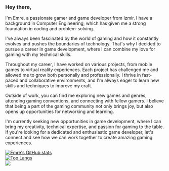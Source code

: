 ### Hey there,  
I'm Emre, a passionate gamer and game developer from Izmir. I have a background in Computer Engineering, which has given me a strong foundation in coding and problem-solving.   

I've always been fascinated by the world of gaming and how it constantly evolves and pushes the boundaries of technology. That's why I decided to pursue a career in game development, where I can combine my love for gaming with my technical skills.   

Throughout my career, I have worked on various projects, from mobile games to virtual reality experiences. Each project has challenged me and allowed me to grow both personally and professionally. I thrive in fast-paced and collaborative environments, and I'm always eager to learn new skills and techniques to improve my craft.   

Outside of work, you can find me exploring new games and genres, attending gaming conventions, and connecting with fellow gamers. I believe that being a part of the gaming community not only brings joy, but also opens up opportunities for networking and learning.   

I'm currently seeking new opportunities in game development, where I can bring my creativity, technical expertise, and passion for gaming to the table. If you're looking for a dedicated and enthusiastic game developer, let's connect and see how we can work together to create amazing gaming experiences.  

[![Emre's GitHub stats](https://github-readme-stats.vercel.app/api?username=idyne)](https://github.com/anuraghazra/github-readme-stats)  
[![Top Langs](https://github-readme-stats.vercel.app/api/top-langs/?username=idyne)](https://github.com/anuraghazra/github-readme-stats)  
![](https://komarev.com/ghpvc/?username=idyne)  
<!--
**idyne/idyne** is a ✨ _special_ ✨ repository because its `README.md` (this file) appears on your GitHub profile.

Here are some ideas to get you started:

- 🔭 I’m currently working on ...
- 🌱 I’m currently learning ...
- 👯 I’m looking to collaborate on ...
- 🤔 I’m looking for help with ...
- 💬 Ask me about ...
- 📫 How to reach me: ...
- 😄 Pronouns: ...
- ⚡ Fun fact: ...
-->
